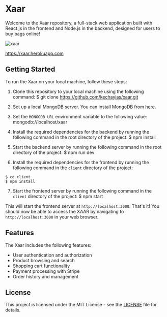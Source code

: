 # Xaar

Welcome to the Xaar repository, a full-stack web application built with React.js in the frontend and Node.js in the backend, designed for users to buy bags online!

![xaar](https://user-images.githubusercontent.com/70820055/169712427-3979d61c-dbfe-4ef8-bc91-562df6cce9b3.gif)

https://xaar.herokuapp.com

## Getting Started

To run the Xaar on your local machine, follow these steps:

1. Clone this repository to your local machine using the following command:
$ git clone https://github.com/kechayias/xaar.git

2. Set up a local MongoDB server. You can install MongoDB from [here](https://www.mongodb.com/try/download/community).

3. Set the `MONGODB_URL` environment variable to the following value: mongodb://localhost/xaar

4. Install the required dependencies for the backend by running the following command in the root directory of the project: $ npm install

5. Start the backend server by running the following command in the root directory of the project: $ npm run dev

6. Install the required dependencies for the frontend by running the following command in the `client` directory of the project:
 
```highlight-source-shell
$ cd client
$ npm install
```

7. Start the frontend server by running the following command in the `client` directory of the project: $ npm start

This will start the frontend server at `http://localhost:3000`.
That's it! You should now be able to access the XAAR by navigating to `http://localhost:3000` in your web browser.

## Features

The Xaar includes the following features:

- User authentication and authorization
- Product browsing and search
- Shopping cart functionality
- Payment processing with Stripe
- Order history and management

## License

This project is licensed under the MIT License - see the [LICENSE](LICENSE) file for details.
